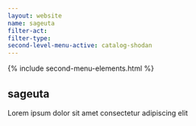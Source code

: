 ```yaml
---
layout: website
name: sageuta 
filter-act: 
filter-type: 
second-level-menu-active: catalog-shodan
---
```


{% include second-menu-elements.html %}

<main class="page-content">
  <div class="text-container">
    <h2>sageuta</h2>
    <p>Lorem ipsum dolor sit amet consectetur adipiscing elit</p>
  </div>
</main>
